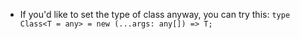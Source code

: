 - If you'd like to set the type of class anyway, you can try this: `type Class<T = any> = new (...args: any[]) => T;` 

